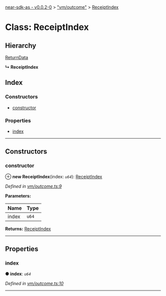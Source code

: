 [near-sdk-as - v0.0.2-0](../README.md) > ["vm/outcome"](../modules/_vm_outcome_.md) > [ReceiptIndex](../classes/_vm_outcome_.receiptindex.md)

# Class: ReceiptIndex

## Hierarchy

 [ReturnData](_vm_outcome_.returndata.md)

**↳ ReceiptIndex**

## Index

### Constructors

* [constructor](_vm_outcome_.receiptindex.md#constructor)

### Properties

* [index](_vm_outcome_.receiptindex.md#index)

---

## Constructors

<a id="constructor"></a>

###  constructor

⊕ **new ReceiptIndex**(index: *`u64`*): [ReceiptIndex](_vm_outcome_.receiptindex.md)

*Defined in [vm/outcome.ts:9](https://github.com/near/near-sdk-as/blob/13976e25/assembly/vm/outcome.ts#L9)*

**Parameters:**

| Name | Type |
| ------ | ------ |
| index | `u64` |

**Returns:** [ReceiptIndex](_vm_outcome_.receiptindex.md)

___

## Properties

<a id="index"></a>

###  index

**● index**: *`u64`*

*Defined in [vm/outcome.ts:10](https://github.com/near/near-sdk-as/blob/13976e25/assembly/vm/outcome.ts#L10)*

___

